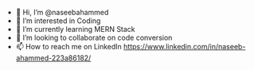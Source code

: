 - 👋 Hi, I’m @naseebahammed
- 👀 I’m interested in Coding
- 🌱 I’m currently learning MERN Stack
- 💞️ I’m looking to collaborate on code conversion
- 📫 How to reach me on 
      LinkedIn https://www.linkedin.com/in/naseeb-ahammed-223a86182/

<!---
naseebahammed/naseebahammed is a ✨ special ✨ repository because its `README.md` (this file) appears on your GitHub profile.
You can click the Preview link to take a look at your changes.
--->
